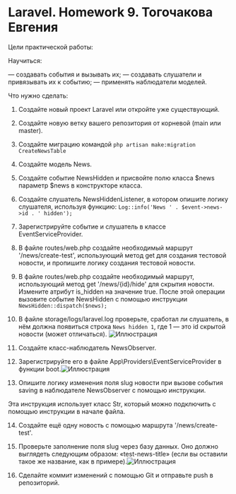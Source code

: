 # Laravel. Homework 9. Тогочакова Евгения

Цели практической работы:

Научиться:

— создавать события и вызывать их;
— создавать слушатели и привязывать их к событию;
— применять наблюдатели моделей.

Что нужно сделать:

1. Создайте новый проект Laravel или откройте уже существующий.

2. Создайте новую ветку вашего репозитория от корневой (main или master).

3. Создайте миграцию командой ```php artisan make:migration CreateNewsTable``` 

4. Создайте модель News.

5. Создайте событие NewsHidden и присвойте полю класса $news параметр $news в конструкторе класса.

6. Создайте слушатель NewsHiddenListener, в котором опишите логику слушателя, используя функцию:
```Log::info('News ' . $event->news->id . ' hidden');```

7. Зарегистрируйте событие и слушатель в классе EventServiceProvider.

8. В файле routes/web.php создайте необходимый маршрут '/news/create-test', использующий метод get для создания тестовой новости, и пропишите логику создания тестовой новости.


9. В файле routes/web.php создайте необходимый маршрут, использующий метод get '/news/{id}/hide' для скрытия новости. Измените атрибут is_hidden на значение true. После этой операции вызовите событие NewsHidden с помощью инструкции ```NewsHidden::dispatch($news);```


10. В файле storage/logs/laravel.log проверьте, сработал ли слушатель, в нём должна появиться строка ```News hidden 1```, где 1 — это id скрытой новости (может отличаться). ![Иллюстрация](screenshots/screenshot1.png)

11. Создайте класс-наблюдатель NewsObserver.

12. Зарегистрируйте его в файле App\Providers\EventServiceProvider в функции boot.![Иллюстрация](screenshots/screenshot2.png)

13. Опишите логику изменения поля slug новости при вызове события saving в наблюдателе NewsObserver с помощью инструкции.

Эта инструкция использует класс Str, который можно подключить с помощью инструкции в начале файла.

14. Создайте ещё одну новость с помощью маршрута '/news/create-test'.

15. Проверьте заполнение поля slug через базу данных. Оно должно выглядеть следующим образом: «test-news-title» (если вы оставили такое же название, как в примере).![Иллюстрация](screenshots/screenshot3.png)

16. Сделайте коммит изменений с помощью Git и отправьте push в репозиторий.

